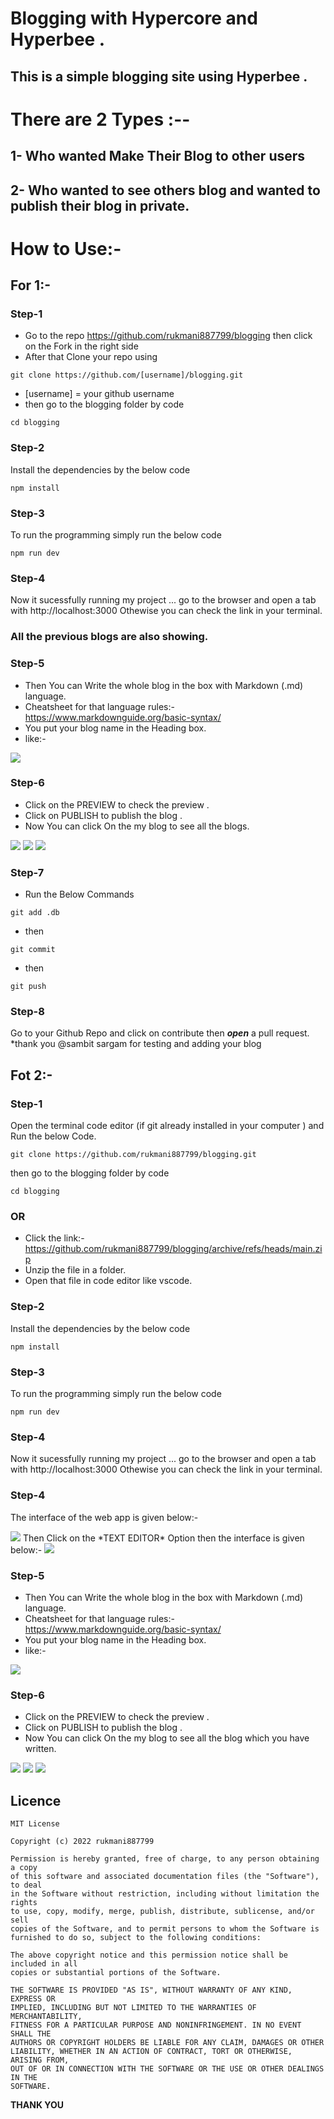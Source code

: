 # Blogging with Hypercore and Hyperbee .
## This is a simple blogging site using Hyperbee .

# There are 2 Types :--
## 1- Who wanted Make Their Blog to other users
## 2- Who wanted to see others blog and wanted to publish their blog in private.

# How to Use:-

## For 1:-
### Step-1
* Go to the repo https://github.com/rukmani887799/blogging then click on the Fork in the right side 
* After that Clone your repo using
```
git clone https://github.com/[username]/blogging.git
```
* [username] = your github username
* then go to the blogging folder by code
```
cd blogging
```
### Step-2
Install the dependencies by the below code
```
npm install
```
### Step-3
To run the programming simply run the below code 
```
npm run dev
```
### Step-4
Now it sucessfully running my project ... go to the browser and open a tab with http://localhost:3000
Othewise you can check the link in your terminal.
### All the previous blogs are also showing.
### Step-5
* Then You can Write the whole blog in the box with Markdown (.md) language.
* Cheatsheet for that language rules:- https://www.markdownguide.org/basic-syntax/
* You put your blog name in the Heading box.
* like:-
<img src="https://github.com/rukmani887799/blogging/blob/main/img/3-blogging.png">


### Step-6
* Click on the PREVIEW to check the preview .
* Click on PUBLISH to publish the blog .
* Now You can click On the my blog to see all the blogs.
<img src="https://github.com/rukmani887799/blogging/blob/main/img/4-blogging.png">
<img src="https://github.com/rukmani887799/blogging/blob/main/img/5-blogging.png">
<img src="https://github.com/rukmani887799/blogging/blob/main/img/6-blogging.png">

### Step-7
* Run the Below Commands
```
git add .db
```
* then
```
git commit
```
* then
```
git push
```

### Step-8
Go to your Github Repo and click on contribute then ***open*** a pull request.
*thank you @sambit sargam for testing and adding your blog

## Fot 2:-



### Step-1
Open the terminal code editor (if git already installed in your computer ) and Run the below Code.
```
git clone https://github.com/rukmani887799/blogging.git
```
then go to the blogging folder by code
```
cd blogging
```
### OR

* Click the link:-  https://github.com/rukmani887799/blogging/archive/refs/heads/main.zip 
* Unzip the file in a folder.
* Open that file in code editor like vscode.


### Step-2
Install the dependencies by the below code
```
npm install
```
### Step-3
To run the programming simply run the below code 
```
npm run dev
```
### Step-4
Now it sucessfully running my project ... go to the browser and open a tab with http://localhost:3000
Othewise you can check the link in your terminal.

### Step-4 
The interface of the web app is given below:-

<img src="https://github.com/rukmani887799/blogging/blob/main/img/1-blogging.png">
Then Click on the *TEXT EDITOR* Option then the interface is given below:-

<img src="https://github.com/rukmani887799/blogging/blob/main/img/2-blogging.png">


### Step-5
* Then You can Write the whole blog in the box with Markdown (.md) language.
* Cheatsheet for that language rules:- https://www.markdownguide.org/basic-syntax/
* You put your blog name in the Heading box.
* like:-
<img src="https://github.com/rukmani887799/blogging/blob/main/img/3-blogging.png">


### Step-6
* Click on the PREVIEW to check the preview .
* Click on PUBLISH to publish the blog .
* Now You can click On the my blog to see all the blog which you have written.
<img src="https://github.com/rukmani887799/blogging/blob/main/img/4-blogging.png">
<img src="https://github.com/rukmani887799/blogging/blob/main/img/5-blogging.png">
<img src="https://github.com/rukmani887799/blogging/blob/main/img/6-blogging.png">




## Licence
```
MIT License

Copyright (c) 2022 rukmani887799

Permission is hereby granted, free of charge, to any person obtaining a copy
of this software and associated documentation files (the "Software"), to deal
in the Software without restriction, including without limitation the rights
to use, copy, modify, merge, publish, distribute, sublicense, and/or sell
copies of the Software, and to permit persons to whom the Software is
furnished to do so, subject to the following conditions:

The above copyright notice and this permission notice shall be included in all
copies or substantial portions of the Software.

THE SOFTWARE IS PROVIDED "AS IS", WITHOUT WARRANTY OF ANY KIND, EXPRESS OR
IMPLIED, INCLUDING BUT NOT LIMITED TO THE WARRANTIES OF MERCHANTABILITY,
FITNESS FOR A PARTICULAR PURPOSE AND NONINFRINGEMENT. IN NO EVENT SHALL THE
AUTHORS OR COPYRIGHT HOLDERS BE LIABLE FOR ANY CLAIM, DAMAGES OR OTHER
LIABILITY, WHETHER IN AN ACTION OF CONTRACT, TORT OR OTHERWISE, ARISING FROM,
OUT OF OR IN CONNECTION WITH THE SOFTWARE OR THE USE OR OTHER DEALINGS IN THE
SOFTWARE.
```
**THANK YOU**
